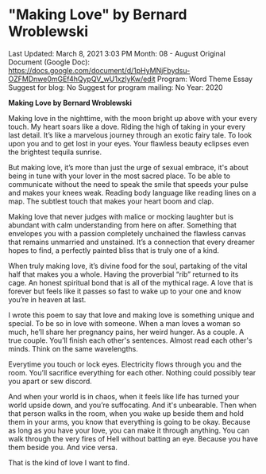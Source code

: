 # "Making Love" by Bernard Wroblewski

Last Updated: March 8, 2021 3:03 PM
Month: 08 - August
Original Document (Google Doc): https://docs.google.com/document/d/1pHyMNjFbydsu-OZFMDnwe0mGEf4hQypQV_wU1xzlyKw/edit
Program: Word Theme Essay
Suggest for blog: No
Suggest for program mailing: No
Year: 2020

**Making Love by Bernard Wroblewski**

Making love in the nighttime, with the moon bright up above with your every touch. My heart soars like a dove. Riding the high of taking in your every last detail. It’s like a marvelous journey through an exotic fairy tale. To look upon you and to get lost in your eyes. Your flawless beauty eclipses even the brightest tequila sunrise.

But making love, it’s more than just the urge of sexual embrace, it's about being in tune with your lover in the most sacred place. To be able to communicate without the need to speak the smile that speeds your pulse and makes your knees weak. Reading body language like reading lines on a map. The subtlest touch that makes your heart boom and clap.

Making love that never judges with malice or mocking laughter but is abundant with calm understanding from here on after. Something that envelopes you with a passion completely unchained the flawless canvas that remains unmarried and unstained. It’s a connection that every dreamer hopes to find, a perfectly painted bliss that is truly one of a kind.

When truly making love, it’s divine food for the soul, partaking of the vital half that makes you a whole. Having the proverbial “rib” returned to its cage. An honest spiritual bond that is all of the mythical rage. A love that is forever but feels like it passes so fast to wake up to your one and know you’re in heaven at last.

I wrote this poem to say that love and making love is something unique and special. To be so in love with someone. When a man loves a woman so much, he’ll share her pregnancy pains, her weird hunger. As a couple. A true couple. You’ll finish each other's sentences. Almost read each other's minds. Think on the same wavelengths.

Everytime you touch or lock eyes. Electricity flows through you and the room. You’ll sacrifice everything for each other. Nothing could possibly tear you apart or sew discord.

And when your world is in chaos, when it feels like life has turned your world upside down, and you’re suffocating. And it's unbearable. Then when that person walks in the room, when you wake up beside them and hold them in your arms, you know that everything is going to be okay. Because as long as you have your love, you can make it through anything. You can walk through the very fires of Hell without batting an eye. Because you have them beside you. And vice versa.

That is the kind of love I want to find.